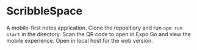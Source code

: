 # ScribbleSpace

A mobile-first notes application. Clone the repositiory and run `npm run start` in the directory. Scan the QR code to open in Expo Go and view the mobile experience. Open in local host for the web version.
